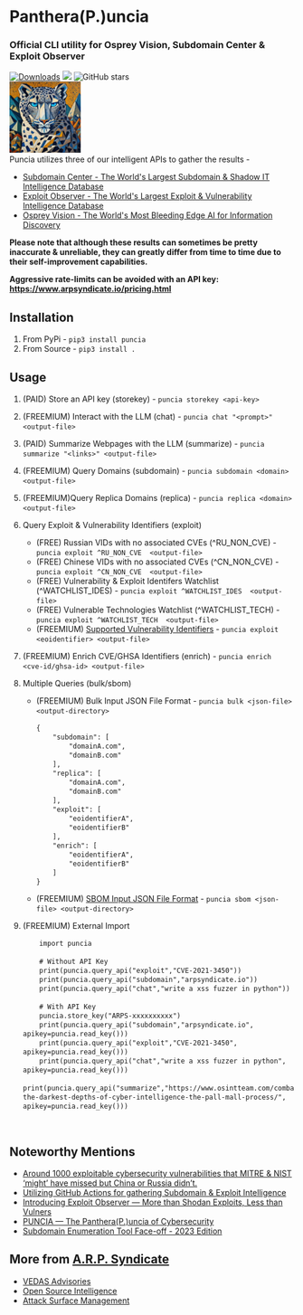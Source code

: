 # Panthera(P.)uncia

### Official CLI utility for Osprey Vision, Subdomain Center & Exploit Observer

[![Downloads](https://pepy.tech/badge/puncia)](https://pepy.tech/project/puncia)
<img src="https://img.shields.io/badge/contributions-welcome-brightgreen.svg?style=flat">
<img alt="GitHub stars" src="https://img.shields.io/github/stars/ARPSyndicate/puncia">
<br>
<img src="https://raw.githubusercontent.com/ARPSyndicate/puncia/master/puncia.png" width=25%>
<br>
Puncia utilizes three of our intelligent APIs to gather the results - <br>

- [Subdomain Center - The World's Largest Subdomain & Shadow IT Intelligence Database](https://subdomain.center)<br>
- [Exploit Observer - The World's Largest Exploit & Vulnerability Intelligence Database](https://exploit.observer)<br>
- [Osprey Vision - The World's Most Bleeding Edge AI for Information Discovery](https://osprey.vision)

**Please note that although these results can sometimes be pretty inaccurate & unreliable, they can greatly differ from time to time due to their self-improvement capabilities.**

**Aggressive rate-limits can be avoided with an API key: https://www.arpsyndicate.io/pricing.html**

## Installation

1. From PyPi - `pip3 install puncia`
2. From Source - `pip3 install .`<br>

## Usage

1.  (PAID) Store an API key (storekey) - `puncia storekey <api-key>`
2.  (FREEMIUM) Interact with the LLM (chat) - `puncia chat "<prompt>" <output-file>`
3.  (PAID) Summarize Webpages with the LLM (summarize) - `puncia summarize "<links>" <output-file>`
4.  (FREEMIUM) Query Domains (subdomain) - `puncia subdomain <domain> <output-file>`
5.  (FREEMIUM)Query Replica Domains (replica) - `puncia replica <domain> <output-file>`
6.  Query Exploit & Vulnerability Identifiers (exploit)
    - (FREE) Russian VIDs with no associated CVEs (^RU_NON_CVE) - `puncia exploit ^RU_NON_CVE  <output-file>` 
    - (FREE) Chinese VIDs with no associated CVEs (^CN_NON_CVE) - `puncia exploit ^CN_NON_CVE  <output-file>`
    - (FREE) Vulnerability & Exploit Identifers Watchlist (^WATCHLIST_IDES) - `puncia exploit ^WATCHLIST_IDES  <output-file>`
    - (FREE) Vulnerable Technologies Watchlist (^WATCHLIST_TECH) - `puncia exploit ^WATCHLIST_TECH  <output-file>`
    - (FREEMIUM) [Supported Vulnerability Identifiers](https://github.com/ARPSyndicate/docs?tab=readme-ov-file#supported-vulnerability-identifiers) - `puncia exploit <eoidentifier> <output-file>`
7.  (FREEMIUM) Enrich CVE/GHSA Identifiers (enrich) - `puncia enrich <cve-id/ghsa-id> <output-file>`
8.  Multiple Queries (bulk/sbom)

    - (FREEMIUM) Bulk Input JSON File Format - `puncia bulk <json-file> <output-directory>`
      ```
      {
          "subdomain": [
              "domainA.com",
              "domainB.com"
          ],
          "replica": [
              "domainA.com",
              "domainB.com"
          ],
          "exploit": [
              "eoidentifierA",
              "eoidentifierB"
          ],
          "enrich": [
              "eoidentifierA",
              "eoidentifierB"
          ]
      }
      ```
    - (FREEMIUM) [SBOM Input JSON File Format](https://github.com/CycloneDX/bom-examples/blob/master/SBOM/protonmail-webclient-v4-0912dff/bom.json) - `puncia sbom <json-file> <output-directory>`

9.  (FREEMIUM) External Import

    ```
        import puncia

        # Without API Key
        print(puncia.query_api("exploit","CVE-2021-3450"))
        print(puncia.query_api("subdomain","arpsyndicate.io"))
        print(puncia.query_api("chat","write a xss fuzzer in python"))

        # With API Key
        puncia.store_key("ARPS-xxxxxxxxxx")
        print(puncia.query_api("subdomain","arpsyndicate.io", apikey=puncia.read_key()))
        print(puncia.query_api("exploit","CVE-2021-3450", apikey=puncia.read_key()))
        print(puncia.query_api("chat","write a xss fuzzer in python", apikey=puncia.read_key()))
        print(puncia.query_api("summarize","https://www.osintteam.com/combating-the-darkest-depths-of-cyber-intelligence-the-pall-mall-process/", apikey=puncia.read_key()))

    ```

<br>

## Noteworthy Mentions

- [Around 1000 exploitable cybersecurity vulnerabilities that MITRE & NIST ‘might’ have missed but China or Russia didn’t.](https://blog.arpsyndicate.io/over-a-1000-vulnerabilities-that-mitre-nist-might-have-missed-but-china-or-russia-did-not-871b2364a526)
- [Utilizing GitHub Actions for gathering Subdomain & Exploit Intelligence](https://blog.arpsyndicate.io/utilizing-github-actions-for-gathering-subdomain-exploit-intelligence-bbc79c19bb85)
- [Introducing Exploit Observer — More than Shodan Exploits, Less than Vulners](https://blog.arpsyndicate.io/introducing-exploit-observer-more-than-shodan-exploits-less-than-vulners-23eaea466e4a)
- [PUNCIA — The Panthera(P.)uncia of Cybersecurity](https://blog.arpsyndicate.io/puncia-the-panthera-p-uncia-of-cybersecurity-ft-puncia-subdomain-center-exploit-observer-9a9d8cca9576)
- [Subdomain Enumeration Tool Face-off - 2023 Edition](https://blog.blacklanternsecurity.com/p/subdomain-enumeration-tool-face-off-4e5)

## More from [A.R.P. Syndicate](https://www.arpsyndicate.io)

- [VEDAS Advisories](https://vedas.arpsyndicate.io)
- [Open Source Intelligence](https://asm.arpsyndicate.io/intelligence.html)
- [Attack Surface Management](https://asm.arpsyndicate.io)
